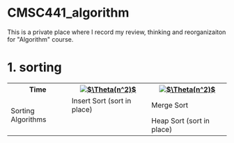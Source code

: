

# CMSC441_algorithm

This is a private place where I record my review, thinking and reorganizaiton for "Algorithm" course. 

# 1. sorting





<table>
<tr>
    <th>Time</th>
    <th><a href="https://www.codecogs.com/eqnedit.php?latex=$$\Theta(n^2)$$" target="_blank"><img src="https://latex.codecogs.com/gif.latex?$\Theta(n^2)$" title="$\Theta(n^2)$" /></a> </th>
    <th><a href="https://www.codecogs.com/eqnedit.php?latex=$$\Theta(n^2)$$" target="_blank"><img src="https://latex.codecogs.com/gif.latex?$\Theta(nlogn)$" title="$\Theta(n^2)$" /></a></th>
</tr>

<tr>
    <td rowspan = "2">Sorting Algorithms</td>
    <td>Insert Sort (sort in place)</td>
    <td>Merge Sort</td>
</tr>

<tr>
    <td></td>
    <td>Heap Sort (sort in place)</td>
</tr>


</table>